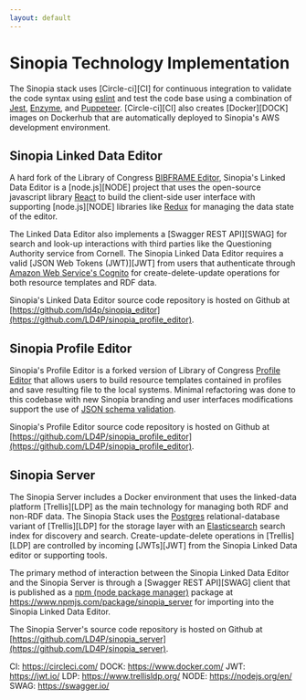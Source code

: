 ```yaml
---
layout: default
---
```


# Sinopia Technology Implementation
The Sinopia stack uses [Circle-ci][CI] for continuous integration to
validate the code syntax using [eslint](https://eslint.org/) and test the code base using a combination of
[Jest](https://jestjs.io/), [Enzyme](https://github.com/airbnb/enzyme), and
[Puppeteer](https://developers.google.com/web/tools/puppeteer/). [Circle-ci][CI] also
creates [Docker][DOCK] images on Dockerhub that are automatically deployed to Sinopia's AWS
development environment.

## Sinopia Linked Data Editor
A hard fork of the Library of Congress [BIBFRAME Editor](https://github.com/lcnetdev/bfe),
Sinopia's Linked Data Editor is a [node.js][NODE] project that
uses the open-source javascript library [React](https://reactjs.org/) to build
the client-side user interface with supporting [node.js][NODE] libraries like
[Redux](https://redux.js.org/) for managing the data state of the editor.

The Linked Data Editor also implements a [Swagger REST API][SWAG]
for search and look-up interactions with third parties like the Questioning
Authority service from Cornell. The Sinopia Linked Data Editor requires a valid
[JSON Web Tokens (JWT)][JWT] from users that authenticate through
[Amazon Web Service's Cognito](https://aws.amazon.com/cognito/) for create-delete-update
operations for both resource templates and RDF data.

Sinopia's Linked Data Editor source code repository is hosted on Github at
[https://github.com/ld4p/sinopia_editor](https://github.com/LD4P/sinopia_profile_editor).

## Sinopia Profile Editor
Sinopia's Profile Editor is a forked version of Library of Congress
[Profile Editor](https://github.com/lcnetdev/profile-edit) that allows users to
build resource templates contained in profiles and save resulting file to the
local systems. Minimal refactoring was done to this codebase with new Sinopia
branding and user interfaces modifications support the use of
[JSON schema validation](https://json-schema.org/).

Sinopia's Profile Editor source code repository is hosted on Github at
[https://github.com/LD4P/sinopia_profile_editor](https://github.com/LD4P/sinopia_profile_editor).

## Sinopia Server
The Sinopia Server includes a Docker environment that uses the linked-data
platform [Trellis][LDP] as the main technology for managing
both RDF and non-RDF data. The Sinopia Stack uses the [Postgres](https://www.postgresql.org/)
relational-database variant of [Trellis][LDP] for the storage layer with an
[Elasticsearch](https://www.elastic.co/products/elasticsearch) search index for
discovery and search. Create-update-delete operations in [Trellis][LDP] are
controlled by incoming [JWTs][JWT] from the Sinopia Linked Data editor or supporting
tools.

The primary method of interaction between the Sinopia Linked Data Editor and the
Sinopia Server is through a [Swagger REST API][SWAG] client that is published as
a [npm (node package manager)](http://npmjs.com/) package at
https://www.npmjs.com/package/sinopia_server for importing into the
Sinopia Linked Data Editor.

The Sinopia Server's source code repository is hosted on Github at
[https://github.com/LD4P/sinopia_server](https://github.com/LD4P/sinopia_server).

CI: https://circleci.com/
DOCK: https://www.docker.com/
JWT: https://jwt.io/
LDP: https://www.trellisldp.org/
NODE: https://nodejs.org/en/
SWAG: https://swagger.io/

